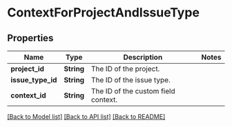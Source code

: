# ContextForProjectAndIssueType

## Properties

Name | Type | Description | Notes
------------ | ------------- | ------------- | -------------
**project_id** | **String** | The ID of the project. | 
**issue_type_id** | **String** | The ID of the issue type. | 
**context_id** | **String** | The ID of the custom field context. | 

[[Back to Model list]](../README.md#documentation-for-models) [[Back to API list]](../README.md#documentation-for-api-endpoints) [[Back to README]](../README.md)


